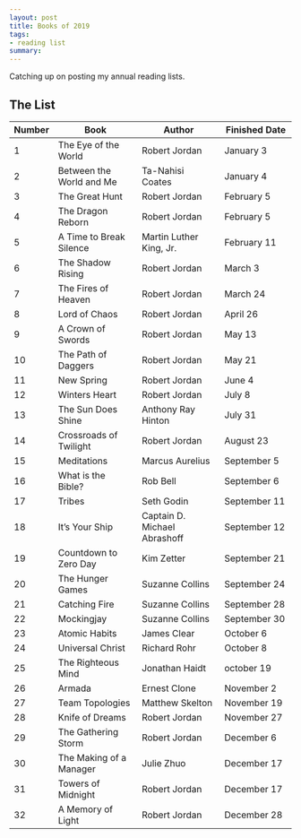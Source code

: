 ```yaml
---
layout: post
title: Books of 2019
tags:
- reading list
summary:
---
```


Catching up on posting my annual reading lists.

## The List

<table class="numbered">
  <thead>
    <tr>
      <th scope="col"><span class="visuallyhidden">Number</span></th>
      <th scope="col">Book</th>
      <th scope="col">Author</th>
      <th scope="col" style="width:7em">Finished Date</th>
    </tr>
  </thead>
  <tbody>
    <tr>
      <td>1</td>
      <td>The Eye of the World</td>
      <td>Robert Jordan</td>
      <td>January 3</td>
    </tr>
    <tr>
      <td>2</td>
      <td>Between the World and Me</td>
      <td>Ta-Nahisi Coates</td>
      <td>January 4</td>
    </tr>
    <tr>
      <td>3</td>
      <td>The Great Hunt</td>
      <td>Robert Jordan</td>
      <td>February 5</td>
    </tr>
    <tr>
      <td>4</td>
      <td>The Dragon Reborn</td>
      <td>Robert Jordan</td>
      <td>February 5</td>
    </tr>
    <tr>
      <td>5</td>
      <td>A Time to Break Silence</td>
      <td>Martin Luther King, Jr.</td>
      <td>February 11</td>
    </tr>
    <tr>
      <td>6</td>
      <td>The Shadow Rising</td>
      <td>Robert Jordan</td>
      <td>March 3</td>
    </tr>
    <tr>
      <td>7</td>
      <td>The Fires of Heaven</td>
      <td>Robert Jordan</td>
      <td>March 24</td>
    </tr>
    <tr>
      <td>8</td>
      <td>Lord of Chaos</td>
      <td>Robert Jordan</td>
      <td>April 26</td>
    </tr>
    <tr>
      <td>9</td>
      <td>A Crown of Swords</td>
      <td>Robert Jordan</td>
      <td>May 13</td>
    </tr>
    <tr>
      <td>10</td>
      <td>The Path of Daggers</td>
      <td>Robert Jordan</td>
      <td>May 21</td>
    </tr> 
    <tr>
      <td>11</td>
      <td>New Spring</td>
      <td>Robert Jordan</td>
      <td>June 4</td>
    </tr> 
    <tr>
      <td>12</td>
      <td>Winters Heart</td>
      <td>Robert Jordan</td>
      <td>July 8</td>
    </tr> 
    <tr>
      <td>13</td>
      <td>The Sun Does Shine</td>
      <td>Anthony Ray Hinton</td>
      <td>July 31</td>
    </tr> 
    <tr>
      <td>14</td>
      <td>Crossroads of Twilight</td>
      <td>Robert Jordan</td>
      <td>August 23</td>
    </tr> 
    <tr>
      <td>15</td>
      <td>Meditations</td>
      <td>Marcus Aurelius</td>
      <td>September 5</td>
    </tr> 
    <tr>
      <td>16</td>
      <td>What is the Bible?</td>
      <td>Rob Bell</td>
      <td>September 6</td>
    </tr> 
    <tr>
      <td>17</td>
      <td>Tribes</td>
      <td>Seth Godin</td>
      <td>September 11</td>
    </tr> 
    <tr>
      <td>18</td>
      <td>It’s Your Ship</td>
      <td>Captain D. Michael Abrashoff</td>
      <td>September 12</td>
    </tr>
    <tr>
      <td>19</td>
      <td>Countdown to Zero Day</td>
      <td>Kim Zetter</td>
      <td>September 21</td>
    </tr> 
    <tr>
      <td>20</td>
      <td>The Hunger Games</td>
      <td>Suzanne Collins</td>
      <td>September 24</td>
    </tr> 
    <tr>
      <td>21</td>
      <td>Catching Fire</td>
      <td>Suzanne Collins</td>
      <td>September 28</td>
    </tr> 
    <tr>
      <td>22</td>
      <td>Mockingjay</td>
      <td>Suzanne Collins</td>
      <td>September 30</td>
    </tr> 
    <tr>
      <td>23</td>
      <td>Atomic Habits</td>
      <td>James Clear</td>
      <td>October 6</td>
    </tr> 
    <tr>
      <td>24</td>
      <td>Universal Christ</td>
      <td>Richard Rohr</td>
      <td>October 8</td>
    </tr>
    <tr>
      <td>25</td>
      <td>The Righteous Mind</td>
      <td>Jonathan Haidt</td>
      <td>october 19</td>
    </tr>
    <tr>
      <td>26</td>
      <td>Armada</td>
      <td>Ernest Clone</td>
      <td>November 2</td>
    </tr>
    <tr>
      <td>27</td>
      <td>Team Topologies</td>
      <td>Matthew Skelton</td>
      <td>November 19</td>
    </tr>
    <tr>
      <td>28</td>
      <td>Knife of Dreams</td>
      <td>Robert Jordan</td>
      <td>November 27</td>
    </tr>
    <tr>
      <td>29</td>
      <td>The Gathering Storm</td>
      <td>Robert Jordan</td>
      <td>December 6</td>
    </tr>
    <tr>
      <td>30</td>
      <td>The Making of a Manager</td>
      <td>Julie Zhuo</td>
      <td>December 17</td>
    </tr>
    <tr>
      <td>31</td>
      <td>Towers of Midnight</td>
      <td>Robert Jordan</td>
      <td>December 17</td>
    </tr>
    <tr>
      <td>32</td>
      <td>A Memory of Light</td>
      <td>Robert Jordan</td>
      <td>December 28</td>
    </tr>
  </tbody>
</table>
